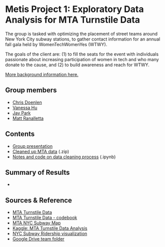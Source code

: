# Metis Project 1: Exploratory Data Analysis for MTA Turnstile Data

The group is tasked with optimizing the placement of street teams around New York City subway stations, to gather contact information for an annual fall gala held by WomenTechWomenYes (WTWY). 

The goals of the client are: (1) to fill the seats for the event with individuals passionate about increasing participation of women in tech and who many donate to the cause, and (2) to build awareness and reach for WTWY.

[More background information here.](https://github.com/mattranalletta/onl20_ds4/blob/master/curriculum/project-01/project-01-introduction/project_01.md)

## Group members
- [Chris Doenlen](https://github.com/scrapfishies)
- [Vanessa Hu](https://github.com/vanessa920)
- [Jay Park](https://github.com/jcpark376)
- [Matt Ranalletta](https://github.com/mattranalletta)

## Contents
- [Group presentation](https://docs.google.com/presentation/d/1Q_U4rYyoloahitBcZuARr487QZ6sxZb2L_yVPOt2Yb4/edit#slide=id.g99be238712_1_9)
- [Cleaned up MTA data](https://github.com/mattranalletta/ridge_project1_group4/blob/master/mta_clean.zip) (.zip)
- [Notes and code on data cleaning process](https://github.com/mattranalletta/ridge_project1_group4/blob/master/mta_data_cleaning.ipynb) (.ipynb)

## Summary of Results
-

## Sources & Reference
- [MTA Turnstile Data](http://web.mta.info/developers/turnstile.html)
- [MTA Turnstile Data - codebook](http://web.mta.info/developers/resources/nyct/turnstile/ts_Field_Description.txt)
- [MTA NYC Subway Map](http://web.mta.info/maps/Large_Print_Map.pdf)
- [Kaggle: MTA Turnstile Data Analysis](https://www.kaggle.com/nieyuqi/mta-turnstile-data-analysis)
- [NYC Subway Ridership visualization](https://www.subwayridership.nyc/)
- [Google Drive team folder](https://drive.google.com/drive/folders/1Yim20c7CxVj5_uzsiUyp9n4wStXJZ8AT)
